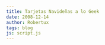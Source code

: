 ```yaml
---
title: Tarjetas Navideñas a lo Geek
date: 2008-12-14
author: Robertux
tags: blog
js: script.js
---
```


